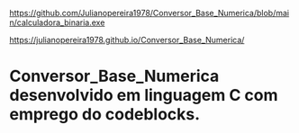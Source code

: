 https://github.com/Julianopereira1978/Conversor_Base_Numerica/blob/main/calculadora_binaria.exe

https://julianopereira1978.github.io/Conversor_Base_Numerica/

# Conversor_Base_Numerica desenvolvido em linguagem C com emprego do codeblocks.
